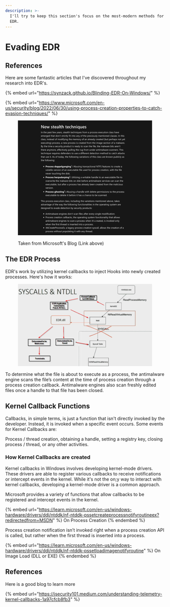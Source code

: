 ```yaml
---
description: >-
  I'll try to keep this section's focus on the most-modern methods for evading
  EDR.
---
```


# Evading EDR

## References

Here are some fantastic articles that I've discovered throughout my research into EDR's.

{% embed url="https://synzack.github.io/Blinding-EDR-On-Windows/" %}

{% embed url="https://www.microsoft.com/en-us/security/blog/2022/06/30/using-process-creation-properties-to-catch-evasion-techniques/" %}

<figure><img src="../../.gitbook/assets/image (1) (1) (1) (1) (1) (1) (1) (1) (1) (1) (1) (1) (1) (1) (1) (1) (1) (1) (1) (1) (1) (1) (1) (1) (1) (1) (1) (1) (1) (1).png" alt=""><figcaption><p>Taken from Microsoft's Blog (Link above)</p></figcaption></figure>



## The EDR Process

EDR's work by utilizing kernel callbacks to inject Hooks into newly created processes. Here's how it works:&#x20;

<figure><img src="../../.gitbook/assets/image (2) (1) (1) (1) (1) (1) (1) (1) (1) (1) (1) (1) (1) (1) (1) (1) (1) (1) (1) (1).png" alt=""><figcaption></figcaption></figure>

To determine what the file is about to execute as a process, the antimalware engine scans the file’s content at the time of process creation through a process creation callback. Antimalware engines also scan freshly edited files once a handle to that file has been closed.



## Kernel Callback Functions

Callbacks, in simple terms, is just a function that isn't directly invoked by the developer. Instead, it is invoked when a specific event occurs. Some events for Kernel Callbacks are:

Process / thread creation, obtaining a handle, setting a registry key, closing process / thread, or any other activities.

### How Kernel Callbacks are created

Kernel callbacks in Windows involves developing kernel-mode drivers. These drivers are able to register various callbacks to receive notifications or intercept events in the kernel. While it's not the on;y way to interact with kernel callbacks, developing a kernel-mode driver is a common approach.



Microsoft provides a variety of functions that allow callbacks to be registered and intercept events in the kernel.

{% embed url="https://learn.microsoft.com/en-us/windows-hardware/drivers/ddi/ntddk/nf-ntddk-pssetcreateprocessnotifyroutineex?redirectedfrom=MSDN" %}
On Process Creation
{% endembed %}

Process creation notification isn’t invoked right when a process creation API is called, but rather when the first thread is inserted into a process.

{% embed url="https://learn.microsoft.com/en-us/windows-hardware/drivers/ddi/ntddk/nf-ntddk-pssetloadimagenotifyroutine" %}
On Image Load (DLL or EXE)
{% endembed %}





## References

Here is a good blog to learn more

{% embed url="https://jsecurity101.medium.com/understanding-telemetry-kernel-callbacks-1a97cfcb8fb3" %}
